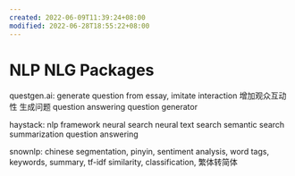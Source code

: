 ```yaml
---
created: 2022-06-09T11:39:24+08:00
modified: 2022-06-28T18:55:22+08:00
---
```


# NLP NLG Packages

questgen.ai:
generate question from essay, imitate interaction
增加观众互动性 生成问题
question answering question generator

haystack:
nlp framework
neural search neural text search
semantic search
summarization
question answering

snownlp:
chinese segmentation, pinyin, sentiment analysis, word tags, keywords, summary, tf-idf similarity, classification, 繁体转简体
